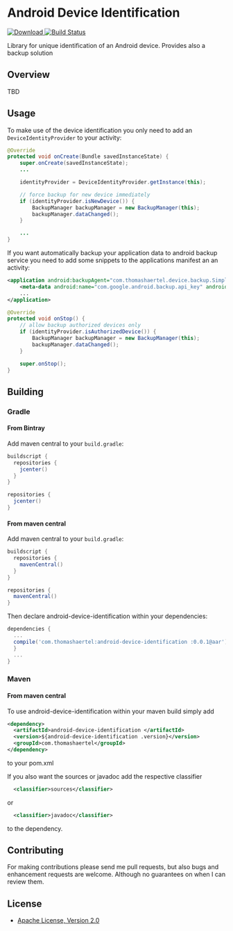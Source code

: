 # Android Device Identification
[![Download](https://api.bintray.com/packages/thomashaertel/maven/android-device-identification/images/download.svg) ](https://bintray.com/thomashaertel/maven/android-device-identification/_latestVersion)
[![Build Status](https://travis-ci.org/thomashaertel/android-device-identification.svg?branch=master)](https://travis-ci.org/thomashaertel/android-device-identification)

Library for unique identification of an Android device. Provides also a backup solution

## Overview
TBD

## Usage

To make use of the device identification you only need to add an `DeviceIdentityProvider` to your activity:

```java
@Override
protected void onCreate(Bundle savedInstanceState) {
    super.onCreate(savedInstanceState);
    ...

    identityProvider = DeviceIdentityProvider.getInstance(this);

    // force backup for new device immediately
    if (identityProvider.isNewDevice()) {
        BackupManager backupManager = new BackupManager(this);
        backupManager.dataChanged();
    }

    ...
}
```

If you want automatically backup your application data to android backup service you need to add some snippets to the applications manifest an an activity:
 
```xml
<application android:backupAgent="com.thomashaertel.device.backup.SimpleBackupAgent" android:allowBackup="true" ...>
    <meta-data android:name="com.google.android.backup.api_key" android:value="your-api-key" />
    ...
</application>
```

```java
@Override
protected void onStop() {
    // allow backup authorized devices only
    if (identityProvider.isAuthorizedDevice()) {
        BackupManager backupManager = new BackupManager(this);
        backupManager.dataChanged();
    }

    super.onStop();
}
```

## Building
### Gradle

#### From Bintray

Add maven central to your `build.gradle`:

```groovy
buildscript {
  repositories {
    jcenter()
  }
}

repositories {
  jcenter()
}
```

#### From maven central

Add maven central to your `build.gradle`:

```groovy
buildscript {
  repositories {
    mavenCentral()
  }
}

repositories {
  mavenCentral()
}
```

Then declare android-device-identification within your dependencies:

```groovy
dependencies {
  ...
  compile('com.thomashaertel:android-device-identification :0.0.1@aar') {
  }
  ...
}
```

### Maven

#### From maven central

To use android-device-identification within your maven build simply add

```xml
<dependency>
  <artifactId>android-device-identification </artifactId>
  <version>${android-device-identification .version}</version>
  <groupId>com.thomashaertel</groupId>
</dependency>
```

to your pom.xml

If you also want the sources or javadoc add the respective classifier

```xml
  <classifier>sources</classifier>
```

or

```xml
  <classifier>javadoc</classifier>
```
to the dependency.

## Contributing
For making contributions please send me pull requests, but also bugs and enhancement requests are welcome. Although no guarantees on when I can review them.

## License

* [Apache License, Version 2.0](http://www.apache.org/licenses/LICENSE-2.0)